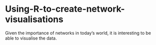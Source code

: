 # Using-R-to-create-network-visualisations
Given the importance of networks in today’s world, it is interesting to be able to visualise the data.
